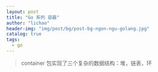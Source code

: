 ```yaml
---
layout: post
title: "Go 系列 容器"
author: "lichao"
header-img: "img/post/bg/post-bg-ngon-ngu-golang.jpg"
catalog: true
tags:
  - go
---
```


> container 包实现了三个复杂的数据结构：堆，链表，环
